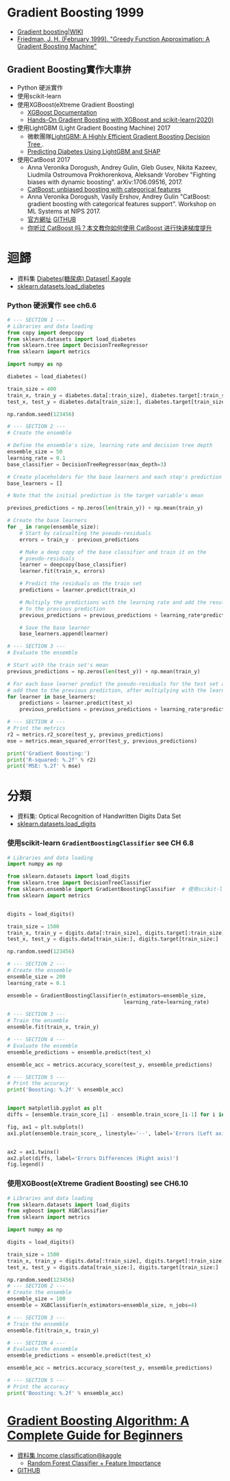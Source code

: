 # Gradient Boosting 1999
- [Gradient boosting|WIKI](https://en.wikipedia.org/wiki/Gradient_boosting)
- [Friedman, J. H. (February 1999). "Greedy Function Approximation: A Gradient Boosting Machine"](https://jerryfriedman.su.domains/ftp/trebst.pdf)

## Gradient Boosting實作大車拚
- Python 硬派實作
- 使用scikit-learn
- 使用XGBoost(eXtreme Gradient Boosting)
  - [XGBoost Documentation](https://xgboost.readthedocs.io/en/stable/) 
  - [Hands-On Gradient Boosting with XGBoost and scikit-learn(2020)](https://www.packtpub.com/product/hands-on-gradient-boosting-with-xgboost-and-scikit-learn/9781839218354)
- 使用LightGBM (Light Gradient Boosting Machine) 2017
  - 微軟團隊[LightGBM: A Highly Efficient Gradient Boosting Decision Tree ](https://papers.nips.cc/paper/2017/hash/6449f44a102fde848669bdd9eb6b76fa-Abstract.html).
  - [Predicting Diabetes Using LightGBM and SHAP]()
- 使用CatBoost 2017
  - Anna Veronika Dorogush, Andrey Gulin, Gleb Gusev, Nikita Kazeev, Liudmila Ostroumova Prokhorenkova, Aleksandr Vorobev "Fighting biases with dynamic boosting". arXiv:1706.09516, 2017.
  - [CatBoost: unbiased boosting with categorical features](https://arxiv.org/abs/1706.09516)
  - Anna Veronika Dorogush, Vasily Ershov, Andrey Gulin "CatBoost: gradient boosting with categorical features support". Workshop on ML Systems at NIPS 2017.
  - [官方網址](https://yandex.com/dev/catboost/)  [GITHUB](https://github.com/catboost/catboost)
  - [你听过 CatBoost 吗？本文教你如何使用 CatBoost 进行快速梯度提升](https://aijishu.com/a/1060000000143372) 
# 迴歸
- 資料集 [Diabetes(糖尿病) Dataset| Kaggle](https://www.kaggle.com/datasets/mathchi/diabetes-data-set)
- [sklearn.datasets.load_diabetes](https://scikit-learn.org/stable/modules/generated/sklearn.datasets.load_diabetes.html)
### Python 硬派實作 see ch6.6
```python
# --- SECTION 1 ---
# Libraries and data loading
from copy import deepcopy
from sklearn.datasets import load_diabetes
from sklearn.tree import DecisionTreeRegressor
from sklearn import metrics

import numpy as np

diabetes = load_diabetes()

train_size = 400
train_x, train_y = diabetes.data[:train_size], diabetes.target[:train_size]
test_x, test_y = diabetes.data[train_size:], diabetes.target[train_size:]

np.random.seed(123456)

# --- SECTION 2 ---
# Create the ensemble

# Define the ensemble's size, learning rate and decision tree depth
ensemble_size = 50
learning_rate = 0.1
base_classifier = DecisionTreeRegressor(max_depth=3)

# Create placeholders for the base learners and each step's prediction
base_learners = []

# Note that the initial prediction is the target variable's mean

previous_predictions = np.zeros(len(train_y)) + np.mean(train_y)

# Create the base learners
for _ in range(ensemble_size):
    # Start by calcualting the pseudo-residuals
    errors = train_y - previous_predictions

    # Make a deep copy of the base classifier and train it on the
    # pseudo-residuals
    learner = deepcopy(base_classifier)
    learner.fit(train_x, errors)

    # Predict the residuals on the train set
    predictions = learner.predict(train_x)

    # Multiply the predictions with the learning rate and add the results
    # to the previous prediction
    previous_predictions = previous_predictions + learning_rate*predictions

    # Save the base learner
    base_learners.append(learner)

# --- SECTION 3 ---
# Evaluate the ensemble

# Start with the train set's mean
previous_predictions = np.zeros(len(test_y)) + np.mean(train_y)

# For each base learner predict the pseudo-residuals for the test set and
# add them to the previous prediction, after multiplying with the learning rate
for learner in base_learners:
    predictions = learner.predict(test_x)
    previous_predictions = previous_predictions + learning_rate*predictions

# --- SECTION 4 ---
# Print the metrics
r2 = metrics.r2_score(test_y, previous_predictions)
mse = metrics.mean_squared_error(test_y, previous_predictions)

print('Gradient Boosting:')
print('R-squared: %.2f' % r2)
print('MSE: %.2f' % mse)
```



# 分類
- 資料集: Optical Recognition of Handwritten Digits Data Set
- [sklearn.datasets.load_digits](sklearn.datasets.load_digits)

### 使用scikit-learn `GradientBoostingClassifier`   see CH 6.8
```python
# Libraries and data loading
import numpy as np

from sklearn.datasets import load_digits
from sklearn.tree import DecisionTreeClassifier
from sklearn.ensemble import GradientBoostingClassifier  # 使用scikit-learn版本
from sklearn import metrics


digits = load_digits()

train_size = 1500
train_x, train_y = digits.data[:train_size], digits.target[:train_size]
test_x, test_y = digits.data[train_size:], digits.target[train_size:]

np.random.seed(123456)

# --- SECTION 2 ---
# Create the ensemble
ensemble_size = 200
learning_rate = 0.1

ensemble = GradientBoostingClassifier(n_estimators=ensemble_size,
                                      learning_rate=learning_rate)

# --- SECTION 3 ---
# Train the ensemble
ensemble.fit(train_x, train_y)

# --- SECTION 4 ---
# Evaluate the ensemble
ensemble_predictions = ensemble.predict(test_x)

ensemble_acc = metrics.accuracy_score(test_y, ensemble_predictions)

# --- SECTION 5 ---
# Print the accuracy
print('Boosting: %.2f' % ensemble_acc)


import matplotlib.pyplot as plt
diffs = [ensemble.train_score_[i] - ensemble.train_score_[i-1] for i in range(1, len(ensemble.train_score_))]

fig, ax1 = plt.subplots()
ax1.plot(ensemble.train_score_, linestyle='--', label='Errors (Left axis)')


ax2 = ax1.twinx()
ax2.plot(diffs, label='Errors Differences (Right axis)')
fig.legend()
```
### 使用XGBoost(eXtreme Gradient Boosting) see CH6.10
```python
# Libraries and data loading
from sklearn.datasets import load_digits
from xgboost import XGBClassifier
from sklearn import metrics

import numpy as np

digits = load_digits()

train_size = 1500
train_x, train_y = digits.data[:train_size], digits.target[:train_size]
test_x, test_y = digits.data[train_size:], digits.target[train_size:]

np.random.seed(123456)
# --- SECTION 2 ---
# Create the ensemble
ensemble_size = 100
ensemble = XGBClassifier(n_estimators=ensemble_size, n_jobs=4)

# --- SECTION 3 ---
# Train the ensemble
ensemble.fit(train_x, train_y)

# --- SECTION 4 ---
# Evaluate the ensemble
ensemble_predictions = ensemble.predict(test_x)

ensemble_acc = metrics.accuracy_score(test_y, ensemble_predictions)

# --- SECTION 5 ---
# Print the accuracy
print('Boosting: %.2f' % ensemble_acc)

```
# [Gradient Boosting Algorithm: A Complete Guide for Beginners](https://www.analyticsvidhya.com/blog/2021/09/gradient-boosting-algorithm-a-complete-guide-for-beginners/)
- [資料集 Income classification@kaggle](https://www.kaggle.com/lodetomasi1995/income-classification)
  - [Random Forest Classifier + Feature Importance](https://www.kaggle.com/code/prashant111/random-forest-classifier-feature-importance) 
- [GITHUB](https://github.com/AnshulSaini17/Income_evaluation)
